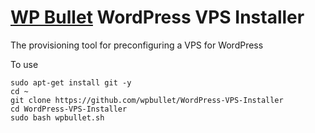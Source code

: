 # [WP Bullet](https://wp-bullet.com) WordPress VPS Installer
The provisioning tool for preconfiguring a VPS for WordPress

To use

    sudo apt-get install git -y
    cd ~
    git clone https://github.com/wpbullet/WordPress-VPS-Installer
    cd WordPress-VPS-Installer
    sudo bash wpbullet.sh
